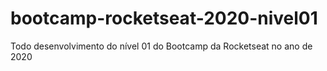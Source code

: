 # bootcamp-rocketseat-2020-nivel01
Todo desenvolvimento do nível 01 do Bootcamp da Rocketseat no ano de 2020
